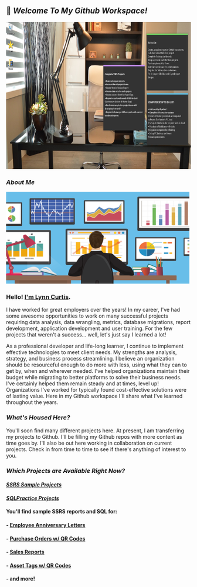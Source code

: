 ## 👋  <em>Welcome To My Github Workspace!</em>
<img src="/assets/images/officework.jpg" width="1000" height="400"/>


### <em>About Me</em>
<img src="/assets/images/Analysis.png" width="500" height="250"/>

### Hello! <a href="https://github.com/curtild">I'm Lynn Curtis</a>. 
I have worked for great employers over the years! In my career, I've had some awesome opportunities to work on many successful projects requiring data analysis, data wrangling, metrics, database migrations, report development, application development and user training. For the few projects that weren't a success... well, let's just say I learned a lot!

As a professional developer and life-long learner, I continue to implement effective technologies to meet client needs. My strengths are analysis, strategy, and business process streamlining. I believe an organization should be resourceful enough to do more with less, using what they can to get by, when and wherever needed. I've helped organizations maintain their budget while migrating to better platforms to solve their business needs. I've certainly helped them remain steady and at times, level up! Organizations I've worked for typically found cost-effective solutions were of lasting value. Here in my Github workspace I'll share what I've learned throughout the years.

### <em>What's Housed Here?</em>
You'll soon find many different projects here. At present, I am transferring my projects to Github. I'll be filling my Github repos with more content as time goes by. I'll also be out here working in collaboration on current projects. Check in from time to time to see if there's anything of interest to you.

### <em>Which Projects are Available Right Now?</em>

#### <a href="https://github.com/curtild/SSRS-Projects/"><em>SSRS Sample Projects</em></a>

#### <a href="https://github.com/curtild/SQLPractice/"><em>SQLPractice Projects</em></a>

#### You'll find sample SSRS reports and SQL for:
#### - <a href="https://github.com/curtild/SSRS-Projects/tree/master/EmployeeAnniversaries">Employee Anniversary Letters</a>
#### - <a href="https://github.com/curtild/SSRS-Projects/tree/master/PurchaseOrders">Purchase Orders w/ QR Codes</a>
#### - <a href="https://github.com/curtild/SSRS-Projects/tree/master/Sales">Sales Reports</a>
#### - <a href="https://github.com/curtild/SSRS-Projects/tree/master/AssetTags">Asset Tags w/ QR Codes</a>
#### - and more!

<!--
**curtild/curtild** is a ✨ _special_ ✨ repository because its `README.md` (this file) appears on your GitHub profile.
<a href="#"><img class="avatar avatar-user" src="https://avatars.githubusercontent.com/u/20559941?s=48&amp;v=4" width="38" height="38" style="border-radius:50%" alt="@curtild"></a> 
Here are some ideas to get you started:

- 🔭 I’m currently working on ...
- 🌱 I’m currently learning ...
- 👯 I’m looking to collaborate on ...
- 🤔 I’m looking for help with ...
- 💬 Ask me about ...
- 📫 How to reach me: ...
- 😄 Pronouns: ...
- ⚡ Fun fact: ...
-->
